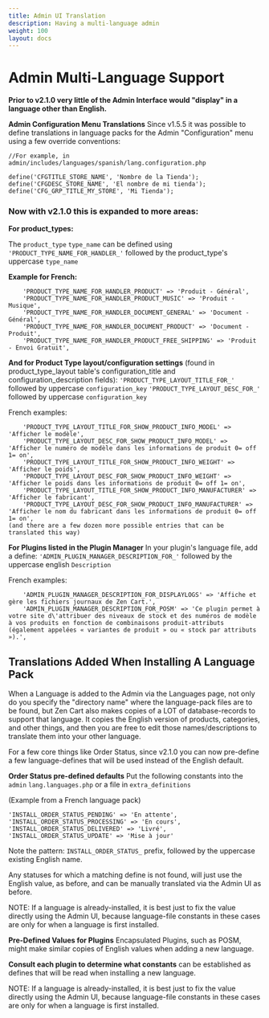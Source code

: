 ```yaml
---
title: Admin UI Translation
description: Having a multi-language admin
weight: 100
layout: docs
---
```


# Admin Multi-Language Support
**Prior to v2.1.0 very little of the Admin Interface would "display" in a language other than English.**

**Admin Configuration Menu Translations**
Since v1.5.5 it was possible to define translations in language packs for the Admin "Configuration" menu
using a few override conventions:
```
//For example, in admin/includes/languages/spanish/lang.configuration.php

define('CFGTITLE_STORE_NAME', 'Nombre de la Tienda');
define('CFGDESC_STORE_NAME', 'El nombre de mi tienda');
define('CFG_GRP_TITLE_MY_STORE', 'Mi Tienda');
```

### Now with v2.1.0 this is expanded to more areas:

**For product_types:**

The `product_type` `type_name` can be defined using 
`'PRODUCT_TYPE_NAME_FOR_HANDLER_'` followed by the product_type's uppercase `type_name`

**Example for French:**
```
    'PRODUCT_TYPE_NAME_FOR_HANDLER_PRODUCT' => 'Produit - Général',
    'PRODUCT_TYPE_NAME_FOR_HANDLER_PRODUCT_MUSIC' => 'Produit - Musique',
    'PRODUCT_TYPE_NAME_FOR_HANDLER_DOCUMENT_GENERAL' => 'Document - Général',
    'PRODUCT_TYPE_NAME_FOR_HANDLER_DOCUMENT_PRODUCT' => 'Document - Produit',
    'PRODUCT_TYPE_NAME_FOR_HANDLER_PRODUCT_FREE_SHIPPING' => 'Produit - Envoi Gratuit',
```

**And for Product Type layout/configuration settings** (found in product_type_layout table's configuration_title and configuration_description fields):
`'PRODUCT_TYPE_LAYOUT_TITLE_FOR_'` followed by uppercase `configuration_key`
`'PRODUCT_TYPE_LAYOUT_DESC_FOR_'` followed by uppercase `configuration_key`

French examples:
```
    'PRODUCT_TYPE_LAYOUT_TITLE_FOR_SHOW_PRODUCT_INFO_MODEL' => 'Afficher le modèle',
    'PRODUCT_TYPE_LAYOUT_DESC_FOR_SHOW_PRODUCT_INFO_MODEL' => 'Afficher le numéro de modèle dans les informations de produit 0= off 1= on',
    'PRODUCT_TYPE_LAYOUT_TITLE_FOR_SHOW_PRODUCT_INFO_WEIGHT' => 'Afficher le poids',
    'PRODUCT_TYPE_LAYOUT_DESC_FOR_SHOW_PRODUCT_INFO_WEIGHT' => 'Afficher le poids dans les informations de produit 0= off 1= on',
    'PRODUCT_TYPE_LAYOUT_TITLE_FOR_SHOW_PRODUCT_INFO_MANUFACTURER' => 'Afficher le fabricant',
    'PRODUCT_TYPE_LAYOUT_DESC_FOR_SHOW_PRODUCT_INFO_MANUFACTURER' => 'Afficher le nom du fabricant dans les informations de produit 0= off 1= on',
(and there are a few dozen more possible entries that can be translated this way)
```

**For Plugins listed in the Plugin Manager**
In your plugin's language file, add a define:
`'ADMIN_PLUGIN_MANAGER_DESCRIPTION_FOR_'` followed by the uppercase english `Description`

French examples:
```
    'ADMIN_PLUGIN_MANAGER_DESCRIPTION_FOR_DISPLAYLOGS' => 'Affiche et gère les fichiers journaux de Zen Cart.',
    'ADMIN_PLUGIN_MANAGER_DESCRIPTION_FOR_POSM' => 'Ce plugin permet à votre site d\'attribuer des niveaux de stock et des numéros de modèle à vos produits en fonction de combinaisons produit-attributs (également appelées « variantes de produit » ou « stock par attributs »).',
```

## Translations Added When Installing A Language Pack

When a Language is added to the Admin via the Languages page, not only do you specify the "directory name" where the language-pack files are to be found,
but Zen Cart also makes copies of a LOT of database-records to support that language. It copies the English version of products, categories, and other things, and then you are free to edit those names/descriptions to translate them into your other language.

For a few core things like Order Status, since v2.1.0 you can now pre-define a few language-defines that will be used instead of the English default.

**Order Status pre-defined defaults**
Put the following constants into the `admin` `lang.languages.php` or a file in `extra_definitions`

(Example from a French language pack)
```
'INSTALL_ORDER_STATUS_PENDING' => 'En attente',
'INSTALL_ORDER_STATUS_PROCESSING' => 'En cours',
'INSTALL_ORDER_STATUS_DELIVERED' => 'Livré',
'INSTALL_ORDER_STATUS_UPDATE' => 'Mise à jour'
```
Note the pattern: `INSTALL_ORDER_STATUS_` prefix, followed by the uppercase existing English name.

Any statuses for which a matching define is not found, will just use the English value, as before, and can be manually translated via the Admin UI as before.

NOTE: If a language is already-installed, it is best just to fix the value directly using the Admin UI, because language-file constants in these cases are only for when a language is first installed.


**Pre-Defined Values for Plugins**
Encapsulated Plugins, such as POSM, might make similar copies of English values when adding a new language.

**Consult each plugin to determine what constants** can be established as defines that will be read when installing a new language.

NOTE: If a language is already-installed, it is best just to fix the value directly using the Admin UI, because language-file constants in these cases are only for when a language is first installed.
